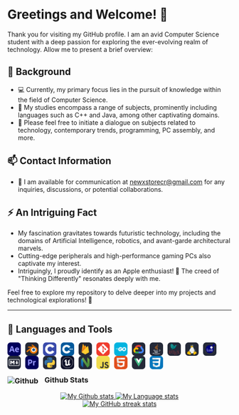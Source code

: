 
# Greetings and Welcome! 👋

Thank you for visiting my GitHub profile. I am an avid Computer Science student with a deep passion for exploring the ever-evolving realm of technology. Allow me to present a brief overview:

## 🌱 Background

- 💻 Currently, my primary focus lies in the pursuit of knowledge within the field of Computer Science.
- 📘 My studies encompass a range of subjects, prominently including languages such as C++ and Java, among other captivating domains.
- 💬 Please feel free to initiate a dialogue on subjects related to technology, contemporary trends, programming, PC assembly, and more.

## 📫 Contact Information

- 📧 I am available for communication at [newxstorecr@gmail.com](mailto:newxstorecr@gmail.com) for any inquiries, discussions, or potential collaborations.

## ⚡️ An Intriguing Fact

- My fascination gravitates towards futuristic technology, including the domains of Artificial Intelligence, robotics, and avant-garde architectural marvels.
- Cutting-edge peripherals and high-performance gaming PCs also captivate my interest.
- Intriguingly, I proudly identify as an Apple enthusiast! 🍎 The creed of "Thinking Differently" resonates deeply with me.

Feel free to explore my repository to delve deeper into my projects and technological explorations! 🚀


---

## 🧰 Languages and Tools

<!-- After Effects -->
<a href="https://www.adobe.com/products/aftereffects.html" target="_blank">
  <img align="left" alt="After Effects" width="30px" style="padding-right:10px;" src="https://github.com/tandpfun/skill-icons/blob/main/icons/AfterEffects.svg" />
<!-- Blender -->
<a href="https://www.blender.org/" target="_blank">
  <img align="left" alt="Blender" width="30px" style="padding-right:10px;" src="https://github.com/tandpfun/skill-icons/blob/main/icons/Blender-Dark.svg" />
<!-- C -->
<a href="https://learn.microsoft.com/en-us/cpp/c-language/c-language-reference?view=msvc-170" target="_blank">
  <img align="left" alt="C" width="30px" style="padding-right:10px;" src="https://github.com/tandpfun/skill-icons/blob/main/icons/C.svg" />
<!-- C++ -->
<a href="https://www.cplusplus.com/" target="_blank">
  <img align="left" alt="C++" width="30px" style="padding-right:10px;" src="https://github.com/tandpfun/skill-icons/blob/main/icons/CPP.svg" />
<!-- Firebase -->
<a href="https://firebase.google.com/" target="_blank">
  <img align="left" alt="Firebase" width="30px" style="padding-right:10px;" src="https://github.com/tandpfun/skill-icons/blob/main/icons/Firebase-Dark.svg" />
<!-- Git -->
<a href="https://git-scm.com/" target="_blank">
  <img align="left" alt="Git" width="30px" style="padding-right:10px;" src="https://github.com/tandpfun/skill-icons/blob/main/icons/Git.svg" />
<!-- Go -->
<a href="https://golang.org/" target="_blank">
  <img align="left" alt="Go" width="30px" style="padding-right:10px;" src="https://github.com/tandpfun/skill-icons/blob/main/icons/GoLang.svg" />
<!-- Google Cloud -->
<a href="https://cloud.google.com/" target="_blank">
  <img align="left" alt="Google Cloud" width="30px" style="padding-right:10px;" src="https://github.com/tandpfun/skill-icons/blob/main/icons/GCP-Dark.svg" />

  <!-- Java -->
<a href="https://www.java.com/" target="_blank">
  <img align="left" alt="Java" width="30px" style="padding-right:10px;" src="https://github.com/tandpfun/skill-icons/blob/main/icons/Java-Dark.svg" />

<!-- LaTeX -->
<a href="https://www.latex-project.org/" target="_blank">
  <img align="left" alt="LaTeX" width="30px" style="padding-right:10px;" src="https://github.com/tandpfun/skill-icons/blob/main/icons/LaTeX-Dark.svg" />
<!-- Linux -->
<a href="https://en.wikipedia.org/wiki/Linux" target="_blank">
  <img align="left" alt="Linux" width="30px" style="padding-right:10px;" src="https://github.com/tandpfun/skill-icons/blob/main/icons/Linux-Dark.svg" />
<!-- Lua -->
<a href="https://www.lua.org/" target="_blank">
  <img align="left" alt="Lua" width="30px" style="padding-right:10px;" src="https://github.com/tandpfun/skill-icons/blob/main/icons/Lua-Dark.svg" />
<!-- Markdown -->
<a href="https://www.markdownguide.org/" target="_blank">
  <img align="left" alt="Markdown" width="30px" style="padding-right:10px;" src="https://github.com/tandpfun/skill-icons/blob/main/icons/Markdown-Dark.svg" />
<!-- Premiere Pro -->
<a href="https://www.adobe.com/products/premiere.html" target="_blank">
  <img align="left" alt="Premiere Pro" width="30px" style="padding-right:10px;" src="https://github.com/tandpfun/skill-icons/blob/main/icons/Premiere.svg" />
<!-- Python -->
<a href="https://www.python.org/" target="_blank">
  <img align="left" alt="Python" width="30px" style="padding-right:10px;" src="https://github.com/tandpfun/skill-icons/blob/main/icons/Python-Dark.svg" />
<!-- Unreal Engine -->
<a href="https://www.unrealengine.com/" target="_blank">
  <img align="left" alt="Unreal Engine" width="30px" style="padding-right:10px;" src="https://github.com/tandpfun/skill-icons/blob/main/icons/UnrealEngine.svg" />
<!-- Vim -->
<a href="https://www.vim.org/" target="_blank">
  <img align="left" alt="Vim" width="30px" style="padding-right:10px;" src="https://github.com/tandpfun/skill-icons/blob/main/icons/NeoVim-Dark.svg" />
  <!-- Javascript -->
<a href="https://developer.mozilla.org/en-US/docs/Web/javascript" target="_blank">
  <img align="left" alt="JS" width="30px" style="padding-right:10px;" src="https://github.com/tandpfun/skill-icons/blob/main/icons/JavaScript.svg" />
  <!-- Html -->
<a href="https://developer.mozilla.org/en-US/docs/Web/HTML" target="_blank">
  <img align="left" alt="HTML" width="30px" style="padding-right:10px;" src="https://github.com/tandpfun/skill-icons/blob/main/icons/HTML.svg" />
</a>
<a href="https://vuejs.org/" target="_blank">
  <img align="left" alt="Vue" width="30px" style="padding-right:10px;" src="https://github.com/tandpfun/skill-icons/blob/main/icons/VueJS-Dark.svg" />
</a>
<a href="https://www.w3schools.com/css/" target="_blank">
  <img align="left" alt="CSS" width="30px" style="padding-right:10px;" src="https://github.com/tandpfun/skill-icons/blob/main/icons/CSS.svg" />
</a>




<br /> 
<br /> 
<br /> 
<h3 align="left">
  <img
    align="center"
    alt="Github"
    width="20"
    style="vertical-align: middle; margin-right: 10px;"
    src="https://cdn.jsdelivr.net/gh/devicons/devicon/icons/github/github-original.svg"
  />
  Github Stats
</h3>

<!-- Clear Float -->
<div style="clear: both;"></div>

<!-- Github stats and most used languages -->
<div align="center"> 
  <a href="https://github.com/iZackk26">
    <img
      src="https://github-readme-stats-beryl-rho.vercel.app/api?username=iZackk26&show_icons=true&theme=tokyonight=contribs,prs&rank_icon=github"
      alt="My Github stats"
      height="150"
    />
  </a>
  <a href="https://github.com/iZackk26">
    <img
      src="https://github-readme-stats-beryl-rho.vercel.app/api/top-langs/?username=iZackk26&hide_progress=true&theme=tokyonight"
      alt="My Language stats"
      height="150"
    />
  </a>
</div>
<!-- Streak stats -->
<div align="center">
  <a href="https://github.com/iZackk26#gh-dark-mode-only">
    <img
       src="https://streak-stats.demolab.com/?user=iZackk26&background=2E3440&currStreakNum=ffffff&sideNums=ffffff&currStreakLabel=ffffff&sideLabels=ffffff&dates=ffffff&fire=81A1C1&ring=81A1C1&locale=en&type=svg&hide_border=true"
       alt="My GitHub streak stats"
       height="150"
     />
  </a>
</div>
